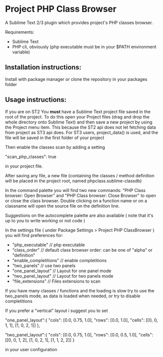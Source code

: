 # Project PHP Class Browser

A Sublime Text 2/3 plugin which provides project's PHP classes browser.

Requirements:

  * Sublime Text
  * PHP cli, obviously (php executable must be in your $PATH environment variable)

## Installation instructions:

Install with package manager or clone the repository in your packages folder

## Usage instructions:

If you are on ST2 You **must** have a Sublime Text project file saved in the root of the project.
To do this open your Project files (drag and drop the whole directory onto Sublime Text) and then save a new project by using the Project menu item.
This because the ST2 api does not let fetching data from project as ST3 api does.
For ST3 users, project_data() is used, and the file will be saved in the first folder of your project

Then enable the classes scan by adding a setting

  "scan_php_classes": true

in your project file.

After saving any file, a new file (containing the classes / method definition will be placed in the project root, named phpclass.sublime-classdb)

In the command palette you will find two new commands: "PHP Class browser: Open Browser" and "PHP Class browser: Close Browser" to open or close the class browser.
Double clicking on a function name or on a classname will open the source file on the definition line.

Suggestions on the autocomplete palette are also available ( note that it's up to you to write working or not code )

In the settings file ( under Package Settings > Project PHP ClassBrowser ) you will find preferences for:

  * "php_executable"        // php executable
  * "class_order"           // default class browser order: can be one of "alpha" or "definition"
  * "enable_completitions"  // enable completitions
  * "two_panels"            // use two panels
  * "one_panel_layout"      // Layout for one panel mode
  * "two_panel_layout"      // Layout for two panels mode
  * "file_extensions"       // Files extensions to scan

If you have many classes / functions and the loading is slow try to use the two_panels mode,
as data is loaded when needed, or try to disable completitions

If you prefer a "vertical" layout i suggest you to set

  "one_panel_layout":{
    "cols": [0.0, 0.75, 1.0],
    "rows": [0.0, 1.0],
    "cells": [[0, 0, 1, 1], [1, 0, 2, 1]]
  },

  "two_panel_layout":{
    "cols": [0.0, 0.75, 1.0],
    "rows": [0.0, 0.5, 1.0],
    "cells": [[0, 0, 1, 2], [1, 0, 2, 1], [1, 1, 2, 2]]
  }

in your user configuration

